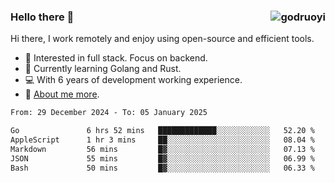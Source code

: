 ### Hello there 👋 <img align="right" src="https://github-readme-stats.vercel.app/api?username=godruoyi&show_icons=true" alt="godruoyi" />

Hi there, I work remotely and enjoy using open-source and efficient tools.

- 🔭 Interested in full stack. Focus on backend.
- 🌱 Currently learning Golang and Rust.
- 💻 With 6 years of development working experience.
- 👒 [About me more](https://godruoyi.com/posts/about-godruoyi).



<!--START_SECTION:waka-->

```txt
From: 29 December 2024 - To: 05 January 2025

Go               6 hrs 52 mins   █████████████░░░░░░░░░░░░   52.20 %
AppleScript      1 hr 3 mins     ██░░░░░░░░░░░░░░░░░░░░░░░   08.04 %
Markdown         56 mins         █▓░░░░░░░░░░░░░░░░░░░░░░░   07.13 %
JSON             55 mins         █▓░░░░░░░░░░░░░░░░░░░░░░░   06.99 %
Bash             50 mins         █▓░░░░░░░░░░░░░░░░░░░░░░░   06.33 %
```

<!--END_SECTION:waka-->
